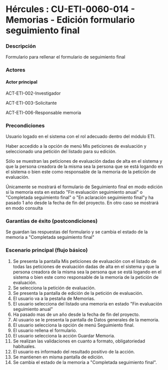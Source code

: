 # Hércules : CU\-ETI\-0060\-014 \- Memorias \- Edición formulario seguimiento final



### Descripción

Formulario para rellenar el formulario de seguimiento final

### Actores

#### Actor principal

ACT\-ETI\-002\-Investigador

ACT\-ETI\-003\-Solicitante

ACT\-ETI\-006\-Responsable memoria

### Precondiciones

Usuario logado en el sistema con el rol adecuado dentro del módulo ETI.

Haber accedido a la opción de menú Mis peticiones de evaluación y seleccionado una petición del listado para su edición.

Sólo se muestran las peticiones de evaluación dadas de alta en el sistema y que la persona creadora de la misma sea la persona que se está logando en el sistema o bien este como responsable de la memoria de la petición de evaluación.

Únicamente se mostrará el formulario de Seguimiento final en modo edición si la memoria esta en estado "Fin evaluación seguimiento anual" o "Completada seguimiento final" o "En aclaración seguimiento final"y ha pasado 1 año desde la fecha de fin del proyecto. En otro caso se mostrará en modo consulta

  


### Garantías de éxito (postcondiciones)

Se guardan las respuestas del formulario y se cambia el estado de la memoria a "Completada seguimiento final"

  


### Escenario principal (flujo básico)

1. Se presenta la pantalla Mis peticiones de evaluación con el listado de todas las peticiones de evaluación dadas de alta en el sistema y que la persona creadora de la misma sea la persona que se está logando en el sistema o bien este como responsable de la memoria de la petición de evaluación.
2. Se selecciona la petición de evaluación.
3. Se presenta la pantalla de edición de la petición de evaluación.
4. El usuario va a la pestaña de Memorias.
5. El usuario selecciona del listado una memoria en estado "Fin evaluación seguimiento anual"
6. Ha pasado mas de un año desde la fecha de fin del proyecto.
7. Al usuario se le presenta la pantalla de Datos generales de la memoria.
8. El usuario selecciona la opción de menú Seguimiento final.
9. El usuario rellena el formulario.
10. El usuario selecciona la acción Guardar Memoria.
11. Se realizan las validaciones en cuanto a formato, obligatoriedad habituales.
12. El usuario es informado del resultado positivo de la acción.
13. Se mantienen en misma pantalla de edición.
14. Se cambia el estado de la memoria a "Completada seguimiento final".




